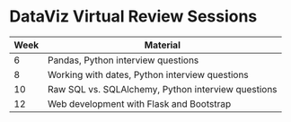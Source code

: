 # DataViz Virtual Review Sessions

| Week  | Material
| ----- | -------------
| 6     | Pandas, Python interview questions
| 8     | Working with dates, Python interview questions
| 10    | Raw SQL vs. SQLAlchemy, Python interview questions
| 12    | Web development with Flask and Bootstrap
